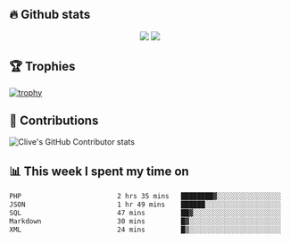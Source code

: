 ## &#128293; Github stats

<!-- GitHub Readme Streak Stats - https://github.com/DenverCoder1/github-readme-streak-stats -->
<p align="center">

<picture>
  <source 
    srcset="https://github-readme-stats.vercel.app/api?username=clivewalkden&count_private=true&show_icons=true&theme=darcula"
    media="(prefers-color-scheme: dark)"
  />
  <source
    srcset="https://github-readme-stats.vercel.app/api?username=clivewalkden&count_private=true&show_icons=true&theme=calm"
    media="(prefers-color-scheme: light), (prefers-color-scheme: no-preference)"
  />
  <img src="https://github-readme-stats.vercel.app/api?username=clivewalkden&count_private=true&show_icons=true&theme=darcula" />
</picture>

<a href="https://git.io/streak-stats" target="_blank">
  <img src="http://github-readme-streak-stats.herokuapp.com?user=clivewalkden&theme=darcula&date_format=j%20M%5B%20Y%5D" />
</a>

</p>

## &#127942; Trophies
[![trophy](https://github-profile-trophy.vercel.app/?username=clivewalkden&theme=onedark)](https://github.com/clivewalkden/github-profile-trophy)

## &#129309; Contributions
![Clive's GitHub Contributor stats](https://github-contributor-stats.vercel.app/api?username=clivewalkden)

## &#128202; This week I spent my time on
<!--START_SECTION:waka-->

```txt
PHP                        2 hrs 35 mins   ████████▓░░░░░░░░░░░░░░░░   34.88 %
JSON                       1 hr 49 mins    ██████░░░░░░░░░░░░░░░░░░░   24.57 %
SQL                        47 mins         ██▓░░░░░░░░░░░░░░░░░░░░░░   10.62 %
Markdown                   30 mins         █▓░░░░░░░░░░░░░░░░░░░░░░░   06.85 %
XML                        24 mins         █▒░░░░░░░░░░░░░░░░░░░░░░░   05.43 %
```

<!--END_SECTION:waka-->

